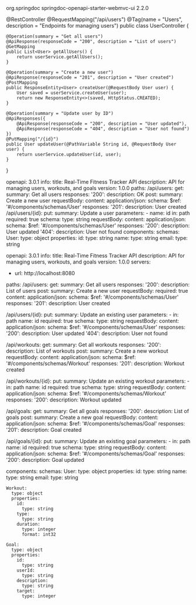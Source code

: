 <dependency>
  <groupId>org.springdoc</groupId>
  <artifactId>springdoc-openapi-starter-webmvc-ui</artifactId>
  <version>2.2.0</version>
</dependency>


@RestController
@RequestMapping("/api/users")
@Tag(name = "Users", description = "Endpoints for managing users")
public class UserController {

    @Operation(summary = "Get all users")
    @ApiResponse(responseCode = "200", description = "List of users")
    @GetMapping
    public List<User> getAllUsers() {
        return userService.getAllUsers();
    }

    @Operation(summary = "Create a new user")
    @ApiResponse(responseCode = "201", description = "User created")
    @PostMapping
    public ResponseEntity<User> createUser(@RequestBody User user) {
        User saved = userService.createUser(user);
        return new ResponseEntity<>(saved, HttpStatus.CREATED);
    }

    @Operation(summary = "Update user by ID")
    @ApiResponses({
        @ApiResponse(responseCode = "200", description = "User updated"),
        @ApiResponse(responseCode = "404", description = "User not found")
    })
    @PutMapping("/{id}")
    public User updateUser(@PathVariable String id, @RequestBody User user) {
        return userService.updateUser(id, user);
    }
}


openapi: 3.0.1
info:
  title: Real-Time Fitness Tracker API
  description: API for managing users, workouts, and goals
  version: 1.0.0
paths:
  /api/users:
    get:
      summary: Get all users
      responses:
        '200':
          description: OK
    post:
      summary: Create a new user
      requestBody:
        content:
          application/json:
            schema:
              $ref: '#/components/schemas/User'
      responses:
        '201':
          description: User created
  /api/users/{id}:
    put:
      summary: Update a user
      parameters:
        - name: id
          in: path
          required: true
          schema:
            type: string
      requestBody:
        content:
          application/json:
            schema:
              $ref: '#/components/schemas/User'
      responses:
        '200':
          description: User updated
        '404':
          description: User not found
components:
  schemas:
    User:
      type: object
      properties:
        id:
          type: string
        name:
          type: string
        email:
          type: string


openapi: 3.0.1
info:
  title: Real-Time Fitness Tracker API
  description: API for managing users, workouts, and goals
  version: 1.0.0
servers:
  - url: http://localhost:8080

paths:
  /api/users:
    get:
      summary: Get all users
      responses:
        '200':
          description: List of users
    post:
      summary: Create a new user
      requestBody:
        required: true
        content:
          application/json:
            schema:
              $ref: '#/components/schemas/User'
      responses:
        '201':
          description: User created

  /api/users/{id}:
    put:
      summary: Update an existing user
      parameters:
        - in: path
          name: id
          required: true
          schema:
            type: string
      requestBody:
        content:
          application/json:
            schema:
              $ref: '#/components/schemas/User'
      responses:
        '200':
          description: User updated
        '404':
          description: User not found

  /api/workouts:
    get:
      summary: Get all workouts
      responses:
        '200':
          description: List of workouts
    post:
      summary: Create a new workout
      requestBody:
        content:
          application/json:
            schema:
              $ref: '#/components/schemas/Workout'
      responses:
        '201':
          description: Workout created

  /api/workouts/{id}:
    put:
      summary: Update an existing workout
      parameters:
        - in: path
          name: id
          required: true
          schema:
            type: string
      requestBody:
        content:
          application/json:
            schema:
              $ref: '#/components/schemas/Workout'
      responses:
        '200':
          description: Workout updated

  /api/goals:
    get:
      summary: Get all goals
      responses:
        '200':
          description: List of goals
    post:
      summary: Create a new goal
      requestBody:
        content:
          application/json:
            schema:
              $ref: '#/components/schemas/Goal'
      responses:
        '201':
          description: Goal created

  /api/goals/{id}:
    put:
      summary: Update an existing goal
      parameters:
        - in: path
          name: id
          required: true
          schema:
            type: string
      requestBody:
        content:
          application/json:
            schema:
              $ref: '#/components/schemas/Goal'
      responses:
        '200':
          description: Goal updated

components:
  schemas:
    User:
      type: object
      properties:
        id:
          type: string
        name:
          type: string
        email:
          type: string

    Workout:
      type: object
      properties:
        id:
          type: string
        type:
          type: string
        duration:
          type: integer
          format: int32

    Goal:
      type: object
      properties:
        id:
          type: string
        userId:
          type: string
        description:
          type: string
        target:
          type: integer



